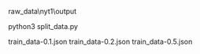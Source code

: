 raw_data\nyt1\output

python3  split_data.py

train_data-0.1.json
train_data-0.2.json
train_data-0.5.json